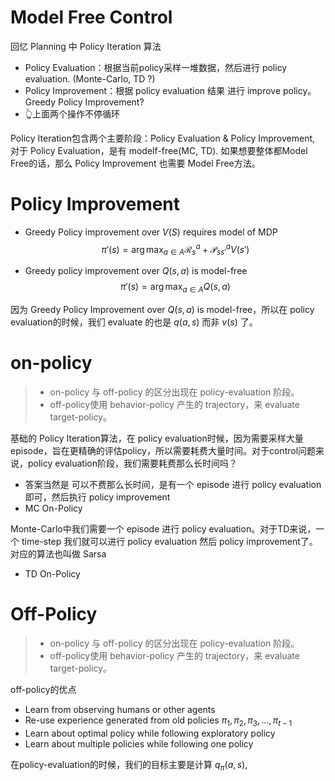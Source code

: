 # Model Free Control

回忆 Planning 中 Policy Iteration 算法
* Policy Evaluation：根据当前policy采样一堆数据，然后进行 policy evaluation. (Monte-Carlo, TD ?)
* Policy Improvement：根据 policy evaluation 结果 进行 improve policy。Greedy Policy Improvement?
* 👆上面两个操作不停循环

Policy Iteration包含两个主要阶段：Policy Evaluation & Policy Improvement, 对于 Policy Evaluation，是有 modelf-free(MC, TD). 如果想要整体都Model Free的话，那么 Policy Improvement 也需要 Model Free方法。

# Policy Improvement

* Greedy Policy improvement over $V(S)$ requires model of MDP
$$
\pi'(s) = \arg \max_{a \in A} \mathcal R_s^a + \mathcal P_{ss'}^aV(s')
$$

* Greedy policy improvement over $Q(s, a)$ is model-free
$$
\pi'(s) = \arg \max_{a \in A} Q(s, a)
$$

因为 Greedy Policy Improvement over $Q(s, a)$ is model-free，所以在 policy evaluation的时候，我们 evaluate 的也是 $q(a,s)$ 而非 $v(s)$ 了。



#  on-policy
> * on-policy 与 off-policy 的区分出现在 policy-evaluation 阶段。
> * off-policy使用 behavior-policy 产生的 trajectory，来 evaluate target-policy。

基础的 Policy Iteration算法，在 policy evaluation时候，因为需要采样大量episode，旨在更精确的评估policy，所以需要耗费大量时间。对于control问题来说，policy evaluation阶段，我们需要耗费那么长时间吗？
* 答案当然是 可以不费那么长时间，是有一个 episode 进行 policy evaluation 即可，然后执行 policy improvement
* MC On-Policy

Monte-Carlo中我们需要一个 episode 进行 policy evaluation。对于TD来说，一个 time-step 我们就可以进行 policy evaluation 然后 policy improvement了。对应的算法也叫做 Sarsa
* TD On-Policy

# Off-Policy
> * on-policy 与 off-policy 的区分出现在 policy-evaluation 阶段。
> * off-policy使用 behavior-policy 产生的 trajectory，来 evaluate target-policy。

off-policy的优点
* Learn from observing humans or other agents
* Re-use experience generated from old policies $\pi_1, \pi_2, \pi_3, ..., \pi_{t-1}$
* Learn about optimal policy while following exploratory policy
* Learn about multiple policies while following one policy

在policy-evaluation的时候，我们的目标主要是计算 $q_\pi(a,s)$, 
